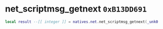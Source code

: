 # net_scriptmsg_getnext `0xB13DD691`

```lua
local result --[[ integer ]] = natives.net.net_scriptmsg_getnext(_unk0 --[[ integer ]], _unk1 --[[ integer ]], _unk2 --[[ integer ]])
```